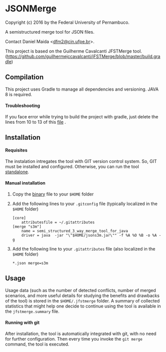 
JSONMerge
========

Copyright (c) 2016 by the Federal University of Pernambuco.

A semistructured merge tool for JSON files.

Contact Daniel Maida &lt;<dfm2@cin.ufpe.br>&gt;.

This project is based on the Guilherme Cavalcanti JFSTMerge tool.
(https://github.com/guilhermejccavalcanti/jFSTMerge/blob/master/build.gradle)

Compilation
-----------
This project uses Gradle to manage all dependencies and versioning. JAVA 8 is required.


#### Troubleshooting

If you face error while trying to build the project with gradle, just delete the lines from 10 to 13 of this [file](https://github.com/guilhermejccavalcanti/jFSTMerge/blob/master/build.gradle) .

Installation
-------------
#### Requisites

The instalation intregates the tool with GIT version control system. So, GIT must be installed and configured. Otherwise, you can run the tool [standalone](https://github.com/guilhermejccavalcanti/jFSTMerge#running-standalone).


#### Manual installation
1. Copy the [binary](https://github.com/DanielMaida/JSONMerge/blob/master/binary/jsons3m.jar) file to your `$HOME` folder
2. Add the following lines to your `.gitconfig` file (typically localized in the `$HOME` folder)
	```
    [core]
		attributesfile = ~/.gitattributes
	[merge "s3m"]
		name = semi_structured_3_way_merge_tool_for_java
		driver = java  -jar "\"$HOME/jsons3m.jar\"" -f %A %O %B -o %A -g
    ```
3. Add the following line to your `.gitattributes` file (also localized in the `$HOME` folder)
	
    `*.json merge=s3m`
    

Usage
-------------

Usage data (such as the number of detected conflicts, number of merged scenarios, and more useful details for studying the benefits and drawbacks of the tool) is stored in the `$HOME/.jfstmerge` folder.  A summary of collected statistics that might help one decide to continue using the tool is available in the `jfstmerge.summary` file.

#### Running with git

After installation, the tool is automatically integrated with git, with no need for further configuration. Then every time you invoke the `git merge` command, the tool is executed.
